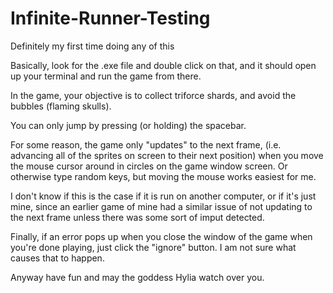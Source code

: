 # Infinite-Runner-Testing

Definitely my first time doing any of this

Basically, look for the .exe file and double click on that, and it should open up your terminal and run the game from there.

In the game, your objective is to collect triforce shards, and avoid the bubbles (flaming skulls).

You can only jump by pressing (or holding) the spacebar. 

For some reason, the game only "updates" to the next frame, (i.e. advancing all of the sprites on screen to their next position) when you move the mouse cursor around in circles on the game window screen. Or otherwise type random keys, but moving the mouse works easiest for me. 

I don't know if this is the case if it is run on another computer, or if it's just mine, since an earlier game of mine had a similar issue of not updating to the next frame unless there was some sort of imput detected. 

Finally, if an error pops up when you close the window of the game when you're done playing, just click the "ignore" button. I am not sure what causes that to happen. 

Anyway have fun and may the goddess Hylia watch over you. 
